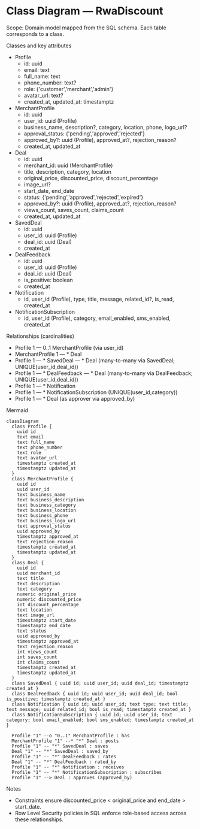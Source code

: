 # Class Diagram — RwaDiscount

Scope: Domain model mapped from the SQL schema. Each table corresponds to a class.

Classes and key attributes
- Profile
  - id: uuid
  - email: text
  - full_name: text
  - phone_number: text?
  - role: {'customer','merchant','admin'}
  - avatar_url: text?
  - created_at, updated_at: timestamptz
- MerchantProfile
  - id: uuid
  - user_id: uuid (Profile)
  - business_name, description?, category, location, phone, logo_url?
  - approval_status: {'pending','approved','rejected'}
  - approved_by?: uuid (Profile), approved_at?, rejection_reason?
  - created_at, updated_at
- Deal
  - id: uuid
  - merchant_id: uuid (MerchantProfile)
  - title, description, category, location
  - original_price, discounted_price, discount_percentage
  - image_url?
  - start_date, end_date
  - status: {'pending','approved','rejected','expired'}
  - approved_by?: uuid (Profile), approved_at?, rejection_reason?
  - views_count, saves_count, claims_count
  - created_at, updated_at
- SavedDeal
  - id: uuid
  - user_id: uuid (Profile)
  - deal_id: uuid (Deal)
  - created_at
- DealFeedback
  - id: uuid
  - user_id: uuid (Profile)
  - deal_id: uuid (Deal)
  - is_positive: boolean
  - created_at
- Notification
  - id, user_id (Profile), type, title, message, related_id?, is_read, created_at
- NotificationSubscription
  - id, user_id (Profile), category, email_enabled, sms_enabled, created_at

Relationships (cardinalities)
- Profile 1 — 0..1 MerchantProfile (via user_id)
- MerchantProfile 1 — * Deal
- Profile 1 — * SavedDeal — * Deal (many-to-many via SavedDeal; UNIQUE(user_id,deal_id))
- Profile 1 — * DealFeedback — * Deal (many-to-many via DealFeedback; UNIQUE(user_id,deal_id))
- Profile 1 — * Notification
- Profile 1 — * NotificationSubscription (UNIQUE(user_id,category))
- Profile 1 — * Deal (as approver via approved_by)

Mermaid
```mermaid
classDiagram
  class Profile {
    uuid id
    text email
    text full_name
    text phone_number
    text role
    text avatar_url
    timestamptz created_at
    timestamptz updated_at
  }
  class MerchantProfile {
    uuid id
    uuid user_id
    text business_name
    text business_description
    text business_category
    text business_location
    text business_phone
    text business_logo_url
    text approval_status
    uuid approved_by
    timestamptz approved_at
    text rejection_reason
    timestamptz created_at
    timestamptz updated_at
  }
  class Deal {
    uuid id
    uuid merchant_id
    text title
    text description
    text category
    numeric original_price
    numeric discounted_price
    int discount_percentage
    text location
    text image_url
    timestamptz start_date
    timestamptz end_date
    text status
    uuid approved_by
    timestamptz approved_at
    text rejection_reason
    int views_count
    int saves_count
    int claims_count
    timestamptz created_at
    timestamptz updated_at
  }
  class SavedDeal { uuid id; uuid user_id; uuid deal_id; timestamptz created_at }
  class DealFeedback { uuid id; uuid user_id; uuid deal_id; bool is_positive; timestamptz created_at }
  class Notification { uuid id; uuid user_id; text type; text title; text message; uuid related_id; bool is_read; timestamptz created_at }
  class NotificationSubscription { uuid id; uuid user_id; text category; bool email_enabled; bool sms_enabled; timestamptz created_at }

  Profile "1" --o "0..1" MerchantProfile : has
  MerchantProfile "1" --* "*" Deal : posts
  Profile "1" -- "*" SavedDeal : saves
  Deal "1" -- "*" SavedDeal : saved_by
  Profile "1" -- "*" DealFeedback : rates
  Deal "1" -- "*" DealFeedback : rated_by
  Profile "1" -- "*" Notification : receives
  Profile "1" -- "*" NotificationSubscription : subscribes
  Profile "1" --> Deal : approves (approved_by)
```

Notes
- Constraints ensure discounted_price < original_price and end_date > start_date.
- Row Level Security policies in SQL enforce role-based access across these relationships.
